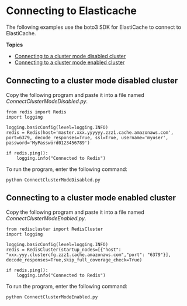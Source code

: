 # Connecting to Elasticache<a name="ElastiCache-Getting-Started-Tutorials-Connecting"></a>

The following examples use the boto3 SDK for ElastiCache to connect to ElastiCache\.

**Topics**
+ [Connecting to a cluster mode disabled cluster](#ElastiCache-Getting-Started-Tutorials-Connecting-cluster-mode-disabled)
+ [Connecting to a cluster mode enabled cluster](#ElastiCache-Getting-Started-Tutorials-Connecting-cluster-mode-enabled)

## Connecting to a cluster mode disabled cluster<a name="ElastiCache-Getting-Started-Tutorials-Connecting-cluster-mode-disabled"></a>

Copy the following program and paste it into a file named *ConnectClusterModeDisabled\.py*\.

```
from redis import Redis
import logging

logging.basicConfig(level=logging.INFO)
redis = Redis(host='master.xxx.yyyyyy.zzz1.cache.amazonaws.com', port=6379, decode_responses=True, ssl=True, username='myuser', password='MyPassword0123456789')

if redis.ping():
    logging.info("Connected to Redis")
```

To run the program, enter the following command:

 `python ConnectClusterModeDisabled.py`

## Connecting to a cluster mode enabled cluster<a name="ElastiCache-Getting-Started-Tutorials-Connecting-cluster-mode-enabled"></a>

Copy the following program and paste it into a file named *ConnectClusterModeEnabled\.py*\.

```
from rediscluster import RedisCluster
import logging

logging.basicConfig(level=logging.INFO)
redis = RedisCluster(startup_nodes=[{"host": "xxx.yyy.clustercfg.zzz1.cache.amazonaws.com","port": "6379"}], decode_responses=True,skip_full_coverage_check=True)

if redis.ping():
    logging.info("Connected to Redis")
```

To run the program, enter the following command:

 `python ConnectClusterModeEnabled.py`

